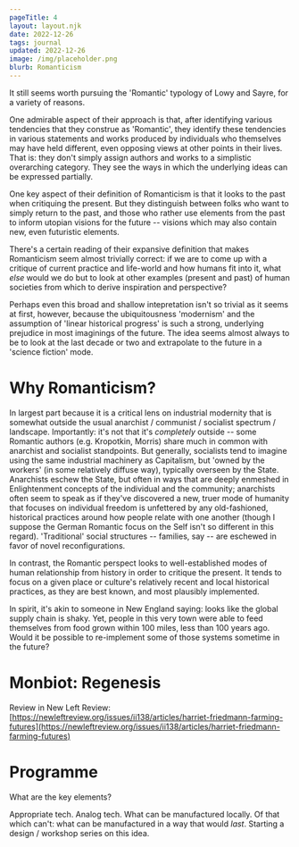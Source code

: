 ```yaml
---
pageTitle: 4
layout: layout.njk
date: 2022-12-26
tags: journal
updated: 2022-12-26
image: /img/placeholder.png
blurb: Romanticism 
---
```


It still seems worth pursuing the 'Romantic' typology of Lowy and Sayre, for a variety of reasons.

One admirable aspect of their approach is that, after identifying various tendencies that they construe as 'Romantic', they identify these tendencies in various statements and works produced by individuals who themselves may have held different, even opposing views at other points in their lives.  That is:  they don't simply assign authors and works to a simplistic overarching category.  They see the ways in which the underlying ideas can be expressed partially.

One key aspect of their definition of Romanticism is that it looks to the past when critiquing the present. But they distinguish between folks who want to simply return to the past, and those who rather use elements from the past to inform utopian visions for the future -- visions which may also contain new, even futuristic elements.  

There's a certain reading of their expansive definition that makes Romanticism seem almost trivially correct:  if we are to come up with a critique of current practice and life-world and how humans fit into it, what *else* would we do but to look at other examples (present and past) of human societies from which to derive inspiration and perspective?

Perhaps even this broad and shallow intepretation isn't so trivial as it seems at first, however, because the ubiquitousness  'modernism' and the assumption of 'linear historical progress' is such a strong, underlying prejudice in most imaginings of the future.  The idea seems almost always to be to look at the last decade or two and extrapolate to the future in a 'science fiction' mode.

# Why Romanticism?

In largest part because it is a critical lens on industrial modernity that is somewhat outside the usual anarchist / communist / socialist spectrum / landscape.  Importantly: it's not that it's *completely* outside -- some Romantic authors (e.g. Kropotkin, Morris) share much in common with anarchist and socialist standpoints. But generally, socialists tend to imagine using the same industrial machinery as Capitalism, but 'owned by the workers' (in some relatively diffuse way), typically overseen by the State. Anarchists eschew the State, but often in ways that are deeply enmeshed in Enlightenment concepts of the individual and the community;  anarchists often seem to speak as if they've discovered a new, truer mode of humanity that focuses on individual freedom is unfettered by any old-fashioned, historical practices around how people relate with one another (though I suppose the German Romantic focus on the Self isn't so different in this regard). 'Traditional' social structures -- families, say -- are eschewed in favor of novel reconfigurations.   

In contrast, the Romantic perspect looks to well-established modes of human relationship from history in order to critique the present. It tends to focus on a given place or culture's relatively recent and local historical practices, as they are best known, and most plausibly implemented.
 
In spirit, it's akin to someone in New England saying: looks like the global supply chain is shaky.  Yet, people in this very town were able to feed themselves from food grown within 100 miles, less than 100 years ago.  Would it be possible to re-implement some of those systems sometime in the future?

# Monbiot: Regenesis

Review in New Left Review: [https://newleftreview.org/issues/ii138/articles/harriet-friedmann-farming-futures](https://newleftreview.org/issues/ii138/articles/harriet-friedmann-farming-futures)

# Programme

What are the key elements?

Appropriate tech.
Analog tech.
What can be manufactured locally.
Of that which can't: what can be manufactured in a way that would *last*.
Starting a design / workshop series on this idea.


